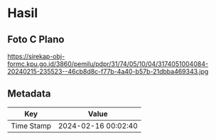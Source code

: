 # Hasil

## Foto C Plano

https://sirekap-obj-formc.kpu.go.id/3860/pemilu/pdpr/31/74/05/10/04/3174051004084-20240215-235523--46cb8d8c-f77b-4a40-b57b-21dbba469343.jpg


## Metadata

| Key        | Value               |
| ---------- | ------------------- |
| Time Stamp | 2024-02-16 00:02:40 |



